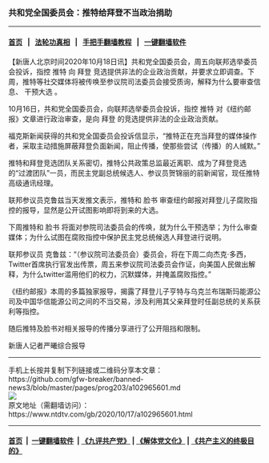 ### 共和党全国委员会：推特给拜登不当政治捐助
------------------------

#### [首页](https://github.com/gfw-breaker/banned-news3/blob/master/README.md) &nbsp;&nbsp;|&nbsp;&nbsp; [法轮功真相](https://github.com/begood0513/basic/blob/master/README.md)  &nbsp;&nbsp;|&nbsp;&nbsp; [手把手翻墙教程](https://github.com/gfw-breaker/guides/wiki)  &nbsp;&nbsp;|&nbsp;&nbsp; [一键翻墙软件](https://github.com/gfw-breaker/nogfw/blob/master/README.md)  



<div><div class="post_content" itemprop="articleBody">
 <p>
  【新唐人北京时间2020年10月18日讯】共和党全国委员会，周五向联邦选举委员会投诉，指控
  <ok href="https://www.ntdtv.com/gb/推特.htm">
   推特
  </ok>
  向
  <ok href="https://www.ntdtv.com/gb/拜登.htm">
   拜登
  </ok>
  竞选提供非法的企业政治贡献，并要求立即调查。下周，推特等社交媒体将被传唤至参议院司法委员会接受质询，解释为什么要审查信息、
  <ok href="https://www.ntdtv.com/gb/干预大选.htm">
   干预大选
  </ok>
  。
 </p>
 <p>
  10月16日，共和党全国委员会，向联邦选举委员会投诉，指控
  <ok href="https://www.ntdtv.com/gb/推特.htm">
   推特
  </ok>
  对《纽约邮报》文章进行政治审查，是向
  <ok href="https://www.ntdtv.com/gb/拜登.htm">
   拜登
  </ok>
  的竞选提供非法的企业政治贡献。
 </p>
 <p>
  福克斯新闻获得的共和党全国委员会投诉信显示，“推特正在充当拜登的媒体操作者，采取主动措施屏蔽拜登负面新闻，阻止传播，使那些尝试（传播）的人缄默。”
 </p>
 <p>
  推特和拜登竞选团队关系密切，推特公共政策总监最近离职、成为了拜登竞选的“过渡团队”一员，而民主党副总统候选人、参议员贺锦丽的前新闻官，现任推特高级通讯经理。
 </p>
 <p>
  联邦参议员克鲁兹当天发推文表示，推特和
  <ok href="https://www.ntdtv.com/gb/脸书.htm">
   脸书
  </ok>
  审查纽约邮报对拜登儿子腐败指控的报导，显然是公开试图影响即将到来的大选。
 </p>
 <p>
  下周推特和
  <ok href="https://www.ntdtv.com/gb/脸书.htm">
   脸书
  </ok>
  将面对参院司法委员会的传唤，就为什么干预选举；为什么审查媒体；为什么试图在腐败指控中保护民主党总统候选人拜登进行说明。
 </p>
 <p>
  联邦参议员 克鲁兹：“（参议院司法委员会）委员会，将在下周二向杰克·多西，Twitter首席执行官发出传票，周五来参议院司法委员会作证，向美国人民做出解释，为什么twitter滥用他们的权力，沉默媒体，并掩盖腐败指控。”
 </p>
 <p>
  《纽约邮报》本周的多篇独家报导，揭露了拜登儿子亨特与乌克兰布瑞斯玛能源公司及中国华信能源公司之间的不当交易，涉及利用其父亲拜登时任副总统的关系获利等指控。
 </p>
 <p>
  随后推特及脸书对相关报导的传播分享进行了公开阻挡和限制。
 </p>
 <p>
  新唐人记者严曦综合报导
 </p>
 <div class="single_ad">
 </div>
</div>
</div>
<hr/>
手机上长按并复制下列链接或二维码分享本文章：<br/>
https://github.com/gfw-breaker/banned-news3/blob/master/pages/prog203/a102965601.md <br/>
<a href='https://github.com/gfw-breaker/banned-news3/blob/master/pages/prog203/a102965601.md'><img src='https://github.com/gfw-breaker/banned-news3/blob/master/pages/prog203/a102965601.md.png'/></a> <br/>
原文地址（需翻墙访问）：https://www.ntdtv.com/gb/2020/10/17/a102965601.html


------------------------
#### [首页](https://github.com/gfw-breaker/banned-news3/blob/master/README.md) &nbsp;|&nbsp; [一键翻墙软件](https://github.com/gfw-breaker/nogfw/blob/master/README.md) &nbsp;| [《九评共产党》](https://github.com/gfw-breaker/9ping.md/blob/master/README.md#九评之一评共产党是什么) | [《解体党文化》](https://github.com/gfw-breaker/jtdwh.md/blob/master/README.md) | [《共产主义的终极目的》](https://github.com/gfw-breaker/gczydzjmd.md/blob/master/README.md)


<img src='http://gfw-breaker.win/banned-news3/pages/prog203/a102965601.md' width='0px' height='0px'/>